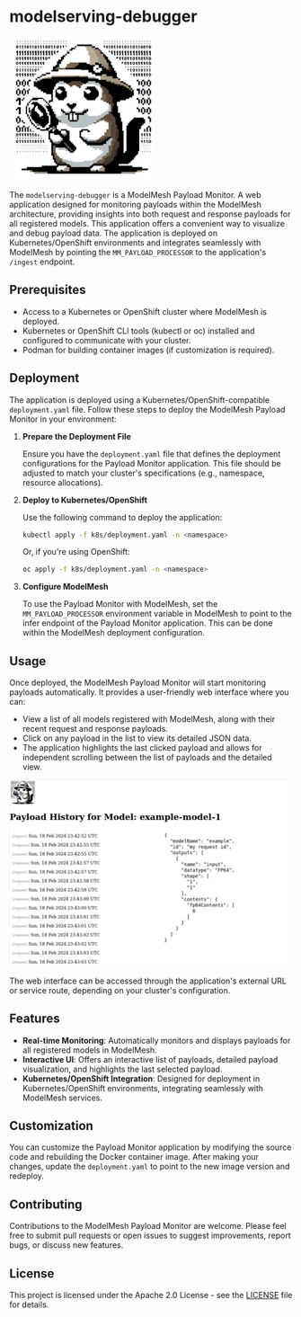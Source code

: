 # modelserving-debugger

![](images/logo.png)

The `modelserving-debugger` is a ModelMesh Payload Monitor. A web application designed for monitoring payloads within the ModelMesh architecture, providing insights into both request and response payloads for all registered models. This application offers a convenient way to visualize and debug payload data. The application is deployed on Kubernetes/OpenShift environments and integrates seamlessly with ModelMesh by pointing the `MM_PAYLOAD_PROCESSOR` to the application's `/ingest` endpoint.

## Prerequisites

- Access to a Kubernetes or OpenShift cluster where ModelMesh is deployed.
- Kubernetes or OpenShift CLI tools (kubectl or oc) installed and configured to communicate with your cluster.
- Podman for building container images (if customization is required).

## Deployment

The application is deployed using a Kubernetes/OpenShift-compatible `deployment.yaml` file. Follow these steps to deploy the ModelMesh Payload Monitor in your environment:

1. **Prepare the Deployment File**

   Ensure you have the `deployment.yaml` file that defines the deployment configurations for the Payload Monitor application. This file should be adjusted to match your cluster's specifications (e.g., namespace, resource allocations).

2. **Deploy to Kubernetes/OpenShift**

   Use the following command to deploy the application:

   ```sh
   kubectl apply -f k8s/deployment.yaml -n <namespace>
   ```

   Or, if you're using OpenShift:

   ```sh
   oc apply -f k8s/deployment.yaml -n <namespace>
   ```

3. **Configure ModelMesh**

   To use the Payload Monitor with ModelMesh, set the `MM_PAYLOAD_PROCESSOR` environment variable in ModelMesh to point to the infer endpoint of the Payload Monitor application. This can be done within the ModelMesh deployment configuration.

## Usage

Once deployed, the ModelMesh Payload Monitor will start monitoring payloads automatically. It provides a user-friendly web interface where you can:

- View a list of all models registered with ModelMesh, along with their recent request and response payloads.
- Click on any payload in the list to view its detailed JSON data.
- The application highlights the last clicked payload and allows for independent scrolling between the list of payloads and the detailed view.

![](images/screenshot.png)

The web interface can be accessed through the application's external URL or service route, depending on your cluster's configuration.

## Features

- **Real-time Monitoring**: Automatically monitors and displays payloads for all registered models in ModelMesh.
- **Interactive UI**: Offers an interactive list of payloads, detailed payload visualization, and highlights the last selected payload.
- **Kubernetes/OpenShift Integration**: Designed for deployment in Kubernetes/OpenShift environments, integrating seamlessly with ModelMesh services.

## Customization

You can customize the Payload Monitor application by modifying the source code and rebuilding the Docker container image. After making your changes, update the `deployment.yaml` to point to the new image version and redeploy.

## Contributing

Contributions to the ModelMesh Payload Monitor are welcome. Please feel free to submit pull requests or open issues to suggest improvements, report bugs, or discuss new features.

## License

This project is licensed under the Apache 2.0 License - see the [LICENSE](LICENSE) file for details.
